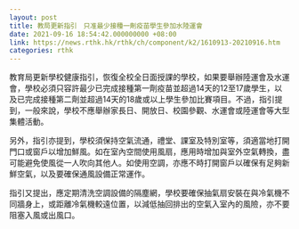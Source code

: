```yaml
---
layout: post
title: 教局更新指引　只准最少接種一劑疫苗學生參加水陸運會
date: 2021-09-16 18:54:42.000000000 +08:00
link: https://news.rthk.hk/rthk/ch/component/k2/1610913-20210916.htm
categories: rthk
---
```


教育局更新學校健康指引，恢復全校全日面授課的學校，如果要舉辦陸運會及水運會，學校必須只容許最少已完成接種第一劑疫苗並超過14天的12至17歲學生，以及已完成接種第二劑並超過14天的18歲或以上學生參加比賽項目。不過，指引提到，一般來說，學校不應舉辦家長日、開放日、校園參觀、水運會或陸運會等大型集體活動。

另外，指引亦提到，學校須保持空氣流通，禮堂、課室及特別室等，須適當地打開門口或窗戶以增加鮮風。如在室內空間使用風扇，應用時增加與室外空氣轉換，盡可能避免使風從一人吹向其他人。如使用空調，亦應不時打開窗戶以確保有足夠新鮮空氣，以及要確保通風設備正常運作。

指引又提出，應定期清洗空調設備的隔塵網，學校要確保抽氣扇安裝在與冷氣機不同牆身上，或距離冷氣機較遠位置，以減低抽回排出的空氣入室內的風險，亦不要阻塞入風或出風口。
